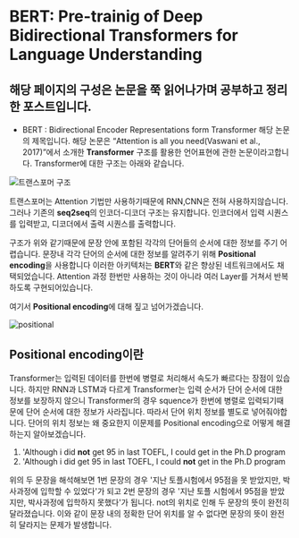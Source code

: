 BERT: Pre-trainig of Deep Bidirectional Transformers for Language Understanding
===============================================================================

## 해당 페이지의 구성은 논문을 쭉 읽어나가며 공부하고 정리한 포스트입니다.


- BERT : Bidirectional Encoder Representations form Transformer
해당 논문의 제목입니다. 해당 논문은 “Attention is all you need(Vaswani et al., 2017)”에서 소개한 **Transformer** 구조를 활용한 언어표현에 관한 논문이라고합니다.
Transformer에 대한 구조는 아래와 같습니다.

![트랜스포머 구조](https://user-images.githubusercontent.com/44185037/210715269-a08e3167-1f4d-42b1-93e8-1a3eca136a0e.JPG)

트랜스포머는 Attention 기법만 사용하기때문에 RNN,CNN은 전혀 사용하지않습니다.
그러나 기존의 **seq2seq**의 인코더-디코더 구조는 유지합니다.
인코더에서 입력 시퀀스를 입력받고, 디코더에서 출력 시퀀스를 출력합니다.

구조가 위와 같기때문에 문장 안에 포함된 각각의 단어들의 순서에 대한 정보를 주기 어렵습니다.
문장내 각각 단어의 순서에 대한 정보를 알려주기 위해 **Positional encoding**을 사용합니다
이러한 아키텍처는 **BERT**와 같은 향상된 네트워크에서도 채택되었습니다.
Attention 과정 한번만 사용하는 것이 아니라 여러 Layer를 거쳐서 반복하도록 구현되어있습니다.

여기서 **Positional encoding**에 대해 짚고 넘어가겠습니다.

![positional](https://user-images.githubusercontent.com/44185037/210715383-ee5b1199-1b95-431a-843e-aa3469e22466.JPG)

## Positional encoding이란
Transformer는 입력된 데이터를 한번에 병렬로 처리해서 속도가 빠르다는 장점이 있습니다.
하지만 RNN과 LSTM과 다르게 Transformer는 입력 순서가 단어 순서에 대한 정보를 보장하지 않으니 Transformer의 경우
squence가 한번에 병렬로 입력되기때문에 단어 순서에 대한 정보가 사라집니다. 따라서 단어 위치 정보를 별도로 넣어줘야합니다.
단어의 위치 정보는 왜 중요한지 이문제를 Positional encoding으로 어떻게 해결하는지 알아보겠습니다.

1. 'Although i did **not** get 95 in last TOEFL, I could get in the Ph.D program
2. 'Although i did get 95 in last TOEFL, I could **not** get in the Ph.D program

위의 두 문장을 해석해보면 1번 문장의 경우 '지난 토플시험에서 95점을 못 받았지만, 박사과정에 입학할 수 있었다'가 되고
2번 문장의 경우 '지난 토플 시험에서 95점을 받았지만, 박사과정에 입학하지 못했다'가 됩니다.  not의 위치로 인해
두 문장의 뜻이 완전히 달라졌습니다. 이와 같이 문장 내의 정확한 단어 위치를 알 수 없다면 문장의 뜻이 완전히 달라지는 문제가 발생합니다.




